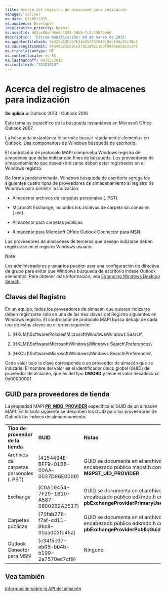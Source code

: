 ```yaml
---
title: Acerca del registro de almacenes para indización
manager: soliver
ms.date: 03/09/2015
ms.audience: Developer
localization_priority: Normal
ms.assetid: dd2aa06a-96e8-1291-18b5-fc3c40b74e4d
description: 'Última modificación: 09 de marzo de 2015'
ms.openlocfilehash: 96322d12b3b7b334b5f78f81910dcf34c3fc78e1
ms.sourcegitcommit: 8fe462c32b91c87911942c188f3445e85a54137c
ms.translationtype: MT
ms.contentlocale: es-ES
ms.lasthandoff: 04/23/2019
ms.locfileid: "32321829"
---
```

# <a name="about-registering-stores-for-indexing"></a>Acerca del registro de almacenes para indización

  
  
**Se aplica a**: Outlook 2013 | Outlook 2016 
  
Este tema es específico de la búsqueda instantánea en Microsoft Office Outlook 2007.
  
La búsqueda instantánea le permite buscar rápidamente elementos en Outlook. Usa componentes de Windows búsqueda de escritorio.
  
El controlador de protocolo MAPI comprueba Windows registro de almacenes que debe indizar con fines de búsqueda. Los proveedores de almacenamiento que desean indizarse deben estar registrados en el Windows registro.
  
De forma predeterminada, Windows búsqueda de escritorio agrega los siguientes cuatro tipos de proveedores de almacenamiento al registro de Windows para permitir la indización:
  
- Almacenar archivos de carpetas personales (. PST).
    
-  Microsoft Exchange, incluidos los archivos de carpeta sin conexión (.ost). 
    
-  Almacenar para carpetas públicas. 
    
-  Almacenar para Microsoft Office Outlook Connector para MSN. 
    
 Los proveedores de almacenes de terceros que desean indizarse deben registrarse en el registro Windows usuario. 
  
> [!NOTE]
> Los administradores y usuarios pueden usar una configuración de directiva de grupo para evitar que Windows búsqueda de escritorio indexe Outlook elementos. Para obtener más información, vea [Extending Windows Desktop Search](https://msdn.microsoft.com/library/2eab146a-8516-4b95-b73c-ca7f980ba233%28Office.15%29.aspx). 
  
## <a name="registry-keys"></a>Claves del Registro

En un equipo, todos los proveedores de almacén que quieran indizarse deben registrarse solo en una de las tres claves del Registro siguientes en Windows registro. El controlador de protocolo MAPI busca debajo de cada una de estas claves en el orden siguiente:
  
1. [HKLM]\Software\Policies\Microsoft\Windows\Windows Search\
    
2. [HKLM]\Software\Microsoft\Windows\Windows Search\Preferences\
    
3. [HKCU]\Software\Microsoft\Windows\Windows Search\Preferences\
    
 Cada valor bajo la clave corresponde a un proveedor de almacén que se indizaría. El nombre del valor es el identificador único global (GUID) del proveedor de almacén, que es del tipo **DWORD** y tiene el valor hexadecimal 0x00000001. 
  
## <a name="guids-for-store-providers"></a>GUID para proveedores de tienda

La propiedad MAPI **[PR_MDB_PROVIDER](pidtagstoreprovider-canonical-property.md)** especifica el GUID de un almacén MAPI. En la tabla siguiente se describen los GUID para los proveedores de Outlook los índices de almacenamiento. 
  
||||
|:-----|:-----|:-----|
|**Tipo de proveedor de la tienda** <br/> |**GUID** <br/> |**Notas** <br/> |
|Archivos de carpetas personales (. PST)  <br/> |{4154494E-BFF9-01B8-00AA-0037D96E0000}  <br/> |GUID se documenta en el archivo de encabezado público mspst.h como **MSPST_UID_PROVIDER** <br/> |
|Exchange  <br/> |{C0A19454-7F29-1B10-A587-08002B2A2517}  <br/> |GUID se documenta en el archivo de encabezado público edkmdb.h como **pbExchangeProviderPrimaryUserGuid** <br/> |
|Carpetas públicas  <br/> |{70fab278-f7af-cd11-9bc8-00aa002fc45a}  <br/> |GUID se documenta en el archivo de encabezado público edkmdb.h como **pbExchangeProviderPublicGuid** <br/> |
|Outlook Conector para MSN  <br/> |{c34f5c97-eb05-bb4b-b199-2a7570ec7cf9}  <br/> |Ninguno  <br/> |
   
## <a name="see-also"></a>Vea también



[Información sobre la API del almacén](about-the-store-api.md)

